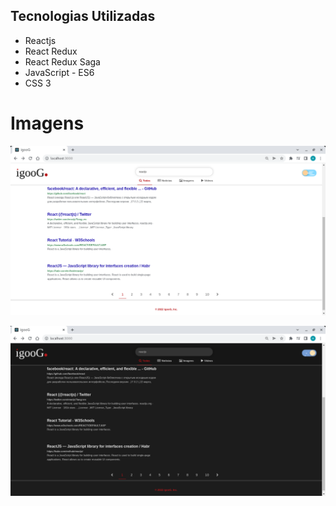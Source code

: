 ## Tecnologias Utilizadas

- Reactjs
- React Redux
- React Redux Saga
- JavaScript - ES6
- CSS 3


# Imagens

![igooG Light](/img/igoog-light.png)

![igooG Dark](/img/igoog-dark.png)
